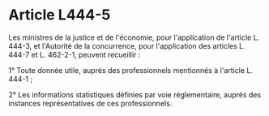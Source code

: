 # Article L444-5

Les ministres de la justice et de l'économie, pour l'application de l'article L. 444-3, et l'Autorité de la concurrence, pour l'application des articles L. 444-7 et L. 462-2-1, peuvent recueillir :

1° Toute donnée utile, auprès des professionnels mentionnés à l'article L. 444-1 ;

2° Les informations statistiques définies par voie réglementaire, auprès des instances représentatives de ces professionnels.
